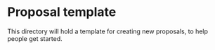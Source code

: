 # Proposal template

This directory will hold a template for creating new proposals, to help people
get started.
